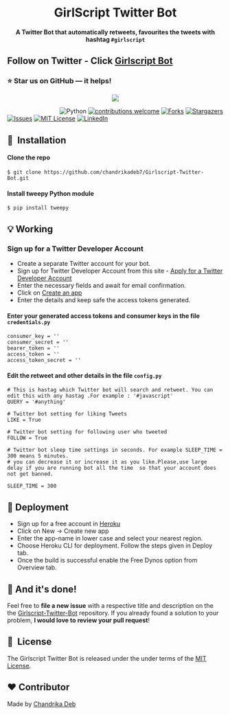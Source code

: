 <h1 align="center">GirlScript Twitter Bot</h1>

<div align= "center">
  <h4>A Twitter Bot that automatically retweets, favourites the tweets with hashtag <code>#girlscript</code></h4>
</div>


## Follow on Twitter - Click [Girlscript Bot](https://twitter.com/girlscript_bot)

### :star: Star us on GitHub — it helps!


<p align="center"><img src="https://github.com/chandrikadeb7/Girlscript-Twitter-Bot/blob/master/Readme%20images/Screen%20Shot%202020-05-28%20at%2011.05.52%20AM.png"></p>

&nbsp;&nbsp;&nbsp;&nbsp;&nbsp;&nbsp;&nbsp;&nbsp;&nbsp;&nbsp;&nbsp;&nbsp;&nbsp;&nbsp;&nbsp;&nbsp;&nbsp;&nbsp;&nbsp;&nbsp;&nbsp;&nbsp;&nbsp;&nbsp;&nbsp;&nbsp;&nbsp;&nbsp;&nbsp;&nbsp;
![Python](https://img.shields.io/badge/python-v3.6+-blue.svg)
[![contributions welcome](https://img.shields.io/badge/contributions-welcome-brightgreen.svg?style=flat)](https://github.com/chandrikadeb7/Girlscript-Twitter-Bot/issues)
[![Forks](https://img.shields.io/github/forks/chandrikadeb7/Girlscript-Twitter-Bot.svg?logo=github)](https://github.com/chandrikadeb7/Girlscript-Twitter-Bot/network/members)
[![Stargazers](https://img.shields.io/github/stars/chandrikadeb7/Girlscript-Twitter-Bot.svg?logo=github)](https://github.com/chandrikadeb7/Girlscript-Twitter-Bot/stargazers)
[![Issues](https://img.shields.io/github/issues/chandrikadeb7/Girlscript-Twitter-Bot.svg?logo=github)](https://github.com/chandrikadeb7/Girlscript-Twitter-Bot/issues)
[![MIT License](https://img.shields.io/github/license/chandrikadeb7/Girlscript-Twitter-Bot.svg?style=flat-square)](https://github.com/chandrikadeb7/Girlscript-Twitter-Bot/blob/master/LICENSE)
[![LinkedIn](https://img.shields.io/badge/-LinkedIn-black.svg?style=flat-square&logo=linkedin&colorB=555)](https://www.linkedin.com/in/chandrika-deb/)

## 🚀&nbsp; Installation

#### Clone the repo
```
$ git clone https://github.com/chandrikadeb7/Girlscript-Twitter-Bot.git
```

#### Install tweepy Python module
```
$ pip install tweepy
```
## :bulb: Working

### Sign up for a Twitter Developer Account
* Create a separate Twitter account for your bot.
* Sign up for Twitter Developer Account from this site - [Apply for a Twitter Developer Account](https://developer.twitter.com/en/apply-for-access)
* Enter the necessary fields and await for email confirmation.
* Click on [Create an app](https://developer.twitter.com/en/apps)
* Enter the details and keep safe the access tokens generated.


#### Enter your generated access tokens and consumer keys in the file <code>credentials.py</code>

```
consumer_key = ''
consumer_secret = ''
bearer_token = ''
access_token = ''
access_token_secret = ''
```
#### Edit the retweet and other details in the file <code>config.py</code>

```
# This is hastag which Twitter bot will search and retweet. You can edit this with any hastag .For example : '#javascript'
QUERY = '#anything'

# Twitter bot setting for liking Tweets
LIKE = True 

# Twitter bot setting for following user who tweeted
FOLLOW = True

# Twitter bot sleep time settings in seconds. For example SLEEP_TIME = 300 means 5 minutes.
# you can decrease it or increase it as you like.Please,use large delay if you are running bot all the time  so that your account does not get banned.

SLEEP_TIME = 300
```

## :key: Deployment

* Sign up for a free account in [Heroku](heroku.com)
* Click on New -> Create new app
* Enter the app-name in lower case and select your nearest region.
* Choose Heroku CLI for deployment. Follow the steps given in Deploy tab.
* Once the build is successful enable the Free Dynos option from Overview tab.

## :clap: And it's done!
Feel free to **file a new issue** with a respective title and description on the the [Girlscript-Twitter-Bot](https://github.com/chandrikadeb7/Girlscript-Twitter-Bot/issues) repository. If you already found a solution to your problem, **I would love to review your pull request**! 


## 📘&nbsp; License
The Girlscript Twitter Bot is released under the under terms of the [MIT License](LICENSE).

## :heart: Contributor
Made by [Chandrika Deb](https://github.com/chandrikadeb7)
